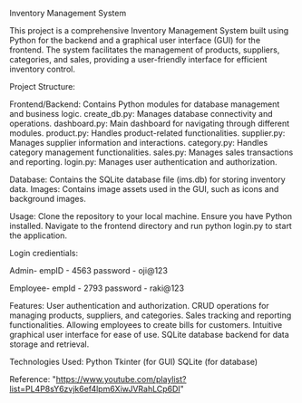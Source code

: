 Inventory Management System

This project is a comprehensive Inventory Management System built using Python for the backend and a graphical user interface (GUI) for the frontend. The system facilitates the management of products, suppliers, categories, and sales, providing a user-friendly interface for efficient inventory control.

Project Structure:

  Frontend/Backend:
        Contains Python modules for database management and business logic.
        create_db.py: Manages database connectivity and operations.
        dashboard.py: Main dashboard for navigating through different modules.
        product.py: Handles product-related functionalities.
        supplier.py: Manages supplier information and interactions.
        category.py: Handles category management functionalities.
        sales.py: Manages sales transactions and reporting.
        login.py: Manages user authentication and authorization.

  Database: Contains the SQLite database file (ims.db) for storing inventory data.
  Images: Contains image assets used in the GUI, such as icons and background images.
  
 Usage:
Clone the repository to your local machine.
Ensure you have Python installed.
Navigate to the frontend directory and run python login.py to start the application.

Login credientials:

Admin-
empID - 4563
password - oji@123

Employee-
empId - 2793
password - raki@123


Features:
User authentication and authorization.
CRUD operations for managing products, suppliers, and categories.
Sales tracking and reporting functionalities.
Allowing employees to create bills for customers.
Intuitive graphical user interface for ease of use.
SQLite database backend for data storage and retrieval.


Technologies Used:
Python
Tkinter (for GUI)
SQLite (for database)

Reference:
 "https://www.youtube.com/playlist?list=PL4P8sY6zvjk6ef4lpm6XiwJVRahLCp6DI"

